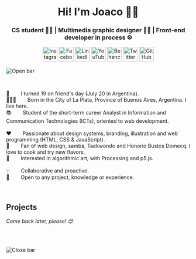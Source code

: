 <h1 align="center">Hi! I'm Joaco 🙋‍♂️</h1>
<h3 align="center">CS student 👨‍💻️ | Multimedia graphic designer 👨‍🎨️ | Front-end developer in process ⚙️</h3>

<p align="center">
	<a href="https://www.instagram.com/joacogalasso/"><img src="https://raw.githubusercontent.com/joaquingalasso/joaquingalasso/master/svg/instagram.svg" width="40px" margin-right="10px" alt="Instagram"/></a>
	<a href="https://www.facebook.com/joaquingalasso/"><img src="https://raw.githubusercontent.com/joaquingalasso/joaquingalasso/master/svg/facebook.svg" width="40px" alt="Facebook"/></a>
  <a href="https://www.linkedin.com/in/joaquingalasso/"><img src="https://raw.githubusercontent.com/joaquingalasso/joaquingalasso/master/svg/linkedin.svg" width="40px" alt="LinkedIn"/></a>
  <a href="https://www.youtube.com/channel/UC6HTO_zD5Rvgig9w_tTtkLg"><img src="https://raw.githubusercontent.com/joaquingalasso/joaquingalasso/master/svg/youtube.svg" width="40px" alt="YouTube"/></a>
  <a href="https://www.behance.net/joaquingalasso"><img src="https://raw.githubusercontent.com/joaquingalasso/joaquingalasso/master/svg/behance.svg" width="40px" alt="Behance"/></a>
  <a href="https://twitter.com/joacogalasso"><img src="https://raw.githubusercontent.com/joaquingalasso/joaquingalasso/master/svg/twitter.svg" width="40px" alt="Twitter"/></a>
	<a href="https://github.com/joaquingalasso"><img src="https://raw.githubusercontent.com/joaquingalasso/joaquingalasso/master/svg/github.svg" width="40px" alt="GitHub"/></a>
</p>

<a align="center"><img src="https://raw.githubusercontent.com/joaquingalasso/joaquingalasso/master/svg/open.svg" alt="Open bar"/></a>

<br>

</p>
  <p>
    🧑⠀⠀⠀I turned 19 on friend's day (July 20 in Argentina). <br>
   📍🇦🇷⠀⠀⠀Born in the City of La Plata, Province of Buenos Aires, Argentina. I live here. <br>
    📚⠀⠀⠀Student of the short-term career Analyst in Information and Communication Technologies (ICTs), oriented to web development. <br>
    <br>
    ❤️⠀⠀⠀Passionate about design systems, branding, illustration and web programming (HTML, CSS & JavaScript). <br>
    🤩⠀⠀⠀Fan of web design, samba, Taekwondo and Honorio Bustos Domecq. I love to cook and try new flavors. <br>
    🤔⠀⠀⠀Interested in algorithmic art, with Processing and p5.js. <br>
    <br>
    💡⠀⠀⠀Collaborative and proactive. <br>
    🙌⠀⠀⠀Open to any project, knowledge or experience.
  </p> 
</p>

<br>

## Projects
<i align="left">
  Come back later, please! 😌
</i> 

<br><br>

<a align="center"><img src="https://raw.githubusercontent.com/joaquingalasso/joaquingalasso/master/svg/close.svg" alt="Close bar"/></a>
